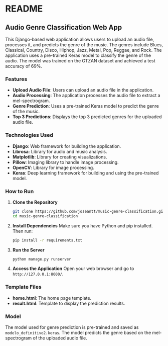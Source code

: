 # README

## Audio Genre Classification Web App

This Django-based web application allows users to upload an audio file, processes it, and predicts the genre of the music. The genres include Blues, Classical, Country, Disco, Hiphop, Jazz, Metal, Pop, Reggae, and Rock. The application uses a pre-trained Keras model to classify the genre of the audio. The model was trained on the GTZAN dataset and achieved a test accuracy of 69%.

### Features
- **Upload Audio File**: Users can upload an audio file in the application.
- **Audio Processing**: The application processes the audio file to extract a mel-spectrogram.
- **Genre Prediction**: Uses a pre-trained Keras model to predict the genre of the music.
- **Top 3 Predictions**: Displays the top 3 predicted genres for the uploaded audio file.

### Technologies Used
- **Django**: Web framework for building the application.
- **Librosa**: Library for audio and music analysis.
- **Matplotlib**: Library for creating visualizations.
- **Pillow**: Imaging library to handle image processing.
- **OpenCV**: Library for image processing.
- **Keras**: Deep learning framework for building and using the pre-trained model.

### How to Run

1. **Clone the Repository**
   ```bash
   git clone https://github.com/joseantt/music-genre-classification.git
   cd music-genre-classification
   ```

2. **Install Dependencies**
   Make sure you have Python and pip installed. Then run:
   ```bash
   pip install -r requirements.txt
   ```

3. **Run the Server**
   ```bash
   python manage.py runserver
   ```

4. **Access the Application**
   Open your web browser and go to `http://127.0.0.1:8000/`.

### Template Files

- **home.html**: The home page template.
- **result.html**: Template to display the prediction results.

### Model

The model used for genre prediction is pre-trained and saved as `modelo_definitivo2.keras`. The model predicts the genre based on the mel-spectrogram of the uploaded audio file.